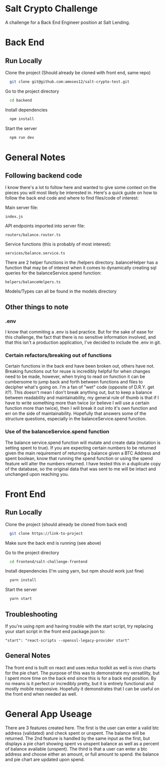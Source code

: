 # Salt Crypto Challenge

A challenge for a Back End Engineer position at Salt Lending.

# Back End

## Run Locally

Clone the project (Should already be cloned with front end, same repo)

```bash
  git clone git@github.com:amoses12/salt-crypto-test.git
```

Go to the project directory

```bash
  cd backend
```

Install dependencies

```bash
  npm install
```

Start the server

```bash
  npm run dev
```

# General Notes

## Following backend code

I know there's a lot to follow here and wanted to give some context on the pieces you will
most likely be interested in. Here's a quick guide on how to follow the back end code and
where to find files/code of interest:

Main server file:

```
index.js
```

API endpoints imported into server file:

```
routers/balance.router.ts
```

Service functions (this is probably of most interest):

```
services/balance.service.ts
```

There are 2 helper functions in the /helpers directory. balanceHelper has a function
that may be of interest when it comes to dynamically creating sql queries for the
balanceService.spend function:

```
helpers/balanceHelpers.ts
```

Models/Types can all be found in the models directory

## Other things to note

### .env

I know that commiting a .env is bad practice. But for the sake of ease for this challenge,
the fact that there is no sensitive information involved, and that this isn't a production
application, I've decided to include the .env in git.

### Certain refactors/breaking out of functions

Certain functions in the back end have been broken out, others have not. Breaking functions
out for reuse is incredibly helpful for when changes need to be made, however, when trying
to read on function it can be cumbersome to jump back and forth between functions and files
to decipher what's going on. I'm a fan of "wet" code (opposite of D.R.Y. get it?). This
doesn't mean I don't break anything out, but to keep a balance between readability and
maintainability, my general rule of thumb is that if I have to write something more than
twice (or believe I will use a certain function more than twice), then I will break it out
into it's own function and err on the side of maintainability. Hopefully that answers some
of the structure questions, especially in the balanceService.spend function.

### Use of the balanceService.spend function

The balance service.spend function will mutate and create data (mutation is setting spent
to true). If you are expecting certain numbers to be returned given the main requirement
of returning a balance given a BTC Address and spent boolean, know that running the spend
function or using the spend feature will alter the numbers returned. I have tested this in
a duplicate copy of the database, so the original data that was sent to me will be intact
and unchanged upon reaching you.

# Front End

## Run Locally

Clone the project (should already be cloned from back end)

```bash
  git clone https://link-to-project
```

Make sure the back end is running (see above)

Go to the project directory

```bash
  cd frontend/salt-challenge-frontend
```

Install dependencies (I'm using yarn, but npm should work just fine)

```bash
  yarn install
```

Start the server

```bash
  yarn start
```

## Troubleshooting

If you're using npm and having trouble with the start script, try replacing your start
script in the front end package.json to:

```
"start": "react-scripts --openssl-legacy-provider start"
```

## General Notes

The front end is built on react and uses redux toolkit as well is nivo charts for the
pie chart. The purpose of this was to demonstrate my versatility, but I spent more time on
the back end since this is for a back end position. By no means is it perfect or incredibly pretty,
but it is entirely functional and mostly mobile responsive. Hopefully
it demonstrates that I can be useful on the front end when needed as well.

# General App Useage

There are 3 features created here. The first is the user can enter a valid btc address (validated)
and check spent or unspent. The balance will be returned. The 2nd feature is handled by the same
input as the first, but displays a pie chart showing spent vs unspent balance as well as a percent
of balance available (unspent). The third is that a user can enter a btc address and choose either
an amount, or full amount to spend. the balance and pie chart are updated upon spend.
